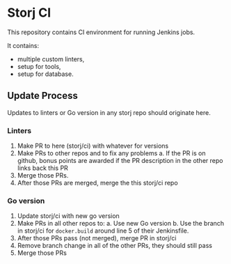 # Storj CI

This repository contains CI environment for running Jenkins jobs.

It contains:
* multiple custom linters,
* setup for tools,
* setup for database.

## Update Process
Updates to linters or Go version in any storj repo should originate here.

### Linters
1. Make PR to here (storj/ci) with whatever for versions
2. Make PRs to other repos and to fix any problems
   a. If the PR is on github, bonus points are awarded if the PR description in the other repo links back this PR
3. Merge those PRs.
4. After those PRs are merged, merge the this storj/ci repo

### Go version
1. Update storj/ci with new go version
2. Make PRs in all other repos to:
   a. Use new Go version
   b. Use the branch in storj/ci for `docker.build` around line 5 of their Jenkinsfile.
3. After those PRs pass (not merged), merge PR in storj/ci
4. Remove branch change in all of the other PRs, they should still pass
5. Merge those PRs
